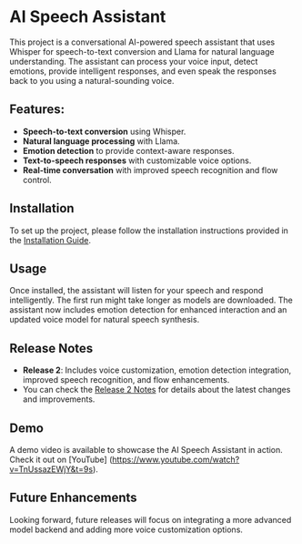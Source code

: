 # AI Speech Assistant

This project is a conversational AI-powered speech assistant that uses Whisper for speech-to-text conversion and Llama for natural language understanding. The assistant can process your voice input, detect emotions, provide intelligent responses, and even speak the responses back to you using a natural-sounding voice.

## Features:
- **Speech-to-text conversion** using Whisper.
- **Natural language processing** with Llama.
- **Emotion detection** to provide context-aware responses.
- **Text-to-speech responses** with customizable voice options.
- **Real-time conversation** with improved speech recognition and flow control.
  
## Installation
To set up the project, please follow the installation instructions provided in the [Installation Guide](./INSTALL.md).

## Usage
Once installed, the assistant will listen for your speech and respond intelligently. The first run might take longer as models are downloaded. The assistant now includes emotion detection for enhanced interaction and an updated voice model for natural speech synthesis.

## Release Notes
- **Release 2**: Includes voice customization, emotion detection integration, improved speech recognition, and flow enhancements.
- You can check the [Release 2 Notes](./RELEASE_2_NOTES.md) for details about the latest changes and improvements.

## Demo
A demo video is available to showcase the AI Speech Assistant in action. Check it out on [YouTube] (https://www.youtube.com/watch?v=TnUssazEWjY&t=9s).

## Future Enhancements
Looking forward, future releases will focus on integrating a more advanced model backend and adding more voice customization options.
